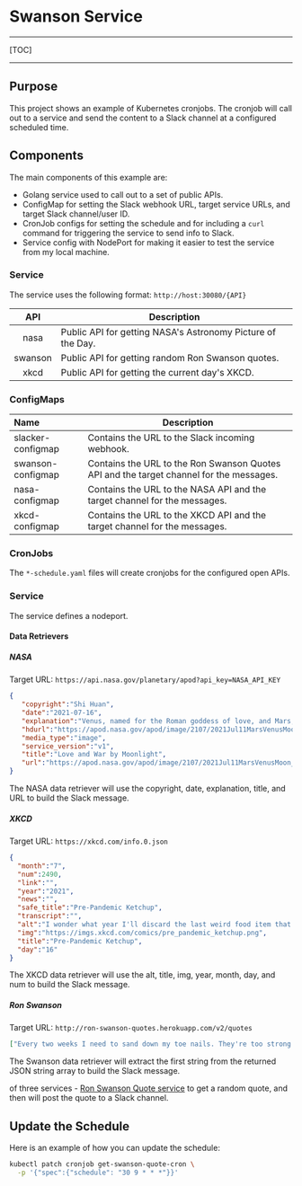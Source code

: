 # Swanson Service
***

[TOC]

***

## Purpose

This project shows an example of Kubernetes cronjobs. The cronjob will call out to a service and send the content to a Slack channel at a configured scheduled time.

## Components

The main components of this example are:

- Golang service used to call out to a set of public APIs.
- ConfigMap for setting the Slack webhook URL, target service URLs, and target Slack channel/user ID. 
- CronJob configs for setting the schedule and for including a `curl` command for triggering the service to send info to Slack.
- Service config with NodePort for making it easier to test the service from my local machine.


### Service

The service uses the following format: `http://host:30080/{API}`

| API | Description |
|:---:|---|
| nasa | Public API for getting NASA's Astronomy Picture of the Day. |
| swanson | Public API for getting random Ron Swanson quotes. |
| xkcd | Public API for getting the current day's XKCD. |

### ConfigMaps

| Name | Description |
|:---|---|
| slacker-configmap | Contains the URL to the Slack incoming webhook. |
| swanson-configmap | Contains the URL to the Ron Swanson Quotes API and the target channel for the messages. |
| nasa-configmap | Contains the URL to the NASA API and the target channel for the messages. |
| xkcd-configmap | Contains the URL to the XKCD API and the target channel for the messages. |

### CronJobs

The `*-schedule.yaml` files will create cronjobs for the configured open APIs.

### Service

The service defines a nodeport.

#### Data Retrievers

##### NASA

Target URL: `https://api.nasa.gov/planetary/apod?api_key=NASA_API_KEY`

```json
{
   "copyright":"Shi Huan",
   "date":"2021-07-16",
   "explanation":"Venus, named for the Roman goddess of love, and Mars, the war god's namesake, come together by moonlight in this serene skyview, recorded on July 11 from Lualaba province, Democratic Republic of Congo, planet Earth. Taken in the western twilight sky shortly after sunset the exposure also records earthshine illuminating the otherwise dark surface of the young crescent Moon. Of course the Moon has moved on. Venus still shines in the west though as the evening star, third brightest object in Earth's sky, after the Sun and the Moon itself. Seen here above a brilliant Venus, Mars moved even closer to the brighter planet and by July 13 could be seen only about a Moon's width away. Mars has since slowly wandered away from much brighter Venus in the twilight, but both are sliding toward bright star Regulus. Alpha star of the constellation Leo, Regulus lies off the top of this frame and anticipates a visit from Venus and then Mars in twilight skies of the coming days.",
   "hdurl":"https://apod.nasa.gov/apod/image/2107/2021Jul11MarsVenusMoon_ShiHuan.jpg",
   "media_type":"image",
   "service_version":"v1",
   "title":"Love and War by Moonlight",
   "url":"https://apod.nasa.gov/apod/image/2107/2021Jul11MarsVenusMoon_ShiHuan1024.jpg"
}
```

The NASA data retriever will use the copyright, date, explanation, title, and URL to build the Slack message.
	
##### XKCD

Target URL: `https://xkcd.com/info.0.json`

```json
{
  "month":"7",
  "num":2490,
  "link":"",
  "year":"2021",
  "news":"",
  "safe_title":"Pre-Pandemic Ketchup",
  "transcript":"",
  "alt":"I wonder what year I'll discard the last weird food item that I bought online in early 2020.",
  "img":"https://imgs.xkcd.com/comics/pre_pandemic_ketchup.png",
  "title":"Pre-Pandemic Ketchup",
  "day":"16"
}
```

The XKCD data retriever will use the alt, title, img, year, month, day, and num to build the Slack message.

##### Ron Swanson

Target URL: `http://ron-swanson-quotes.herokuapp.com/v2/quotes`

```json
["Every two weeks I need to sand down my toe nails. They're too strong for clippers."]
```

The Swanson data retriever will extract the first string from the returned JSON string array to build the Slack message.

of three services - [Ron Swanson Quote service](https://github.com/jamesseanwright/ron-swanson-quotes) to get a random quote, and then will post the quote to a Slack channel.



## Update the Schedule

Here is an example of how you can update the schedule:

```bash
kubectl patch cronjob get-swanson-quote-cron \
  -p '{"spec":{"schedule": "30 9 * * *"}}'
```

